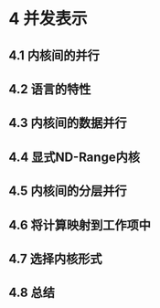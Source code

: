 # 4 并发表示
## 4.1 内核间的并行
## 4.2 语言的特性
## 4.3 内核间的数据并行
## 4.4 显式ND-Range内核
## 4.5 内核间的分层并行
## 4.6 将计算映射到工作项中
## 4.7 选择内核形式
## 4.8 总结